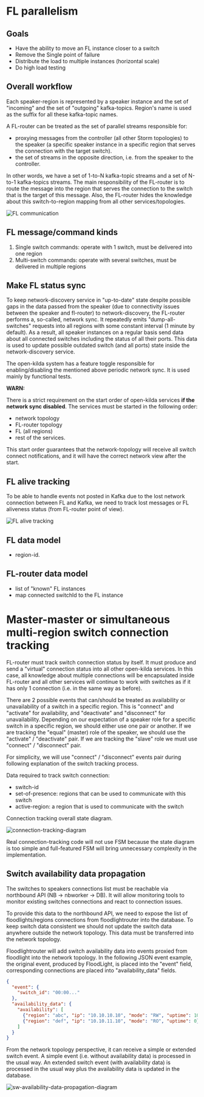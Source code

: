 # FL parallelism

## Goals
- Have the ability to move an FL instance closer to a switch
- Remove the Single point of failure
- Distribute the load to multiple instances (horizontal scale)
- Do high load testing

## Overall workflow
Each speaker-region is represented by a speaker instance and the set of
"incoming" and the set of "outgoing" kafka-topics. Region's name is used as the
suffix for all these kafka-topic names.

A FL-router can be treated as the set of parallel streams responsible for:
- proxying messages from the controller (all other Storm topologies) to the speaker (a
specific speaker instance in a specific region that serves the connection with the
target switch). 
- the set of streams in the opposite direction, i.e. from the speaker to the controller.

In other words, we have a set of 1-to-N kafka-topic streams and a set of
N-to-1 kafka-topics streams. The main responsibility of the FL-router is to
route the message into the region that serves the connection to the switch that
is the target of this message. Also, the FL-router hides the knowledge about this switch-to-region
mapping from all other services/topologies.  

![FL communication](./fl-communication.png)

## FL message/command kinds
1. Single switch commands: operate with 1 switch, must be delivered into one region
2. Multi-switch commands: operate with several switches, must be delivered in multiple regions

## Make FL status sync
To keep network-discovery service in "up-to-date" state despite possible gaps
in the data passed from the speaker (due to connectivity issues between the
speaker and fl-router) to network-discovery, the FL-router performs a, so-called,
network sync. It repeatedly emits "dump-all-switches" requests into all regions with some
constant interval (1 minute by default). As a result, all speaker instances
on a regular basis send data about all connected switches including the status
of all their ports. This data is used to update possible outdated switch (and
all ports) state inside the network-discovery service.

The open-kilda system has a feature toggle responsible for enabling/disabling the
mentioned above periodic network sync. It is used mainly by functional tests.

**WARN:**

There is a strict requirement on the start order of open-kilda services
**if the network sync disabled**. The services must be started in the
following order:

* network topology
* FL-router topology
* FL (all regions)
* rest of the services.

This start order guarantees that the network-topology will receive all switch
connect notifications, and it will have the correct network view after the start.

## FL alive tracking
To be able to handle events not posted in Kafka due to the lost network
connection between FL and Kafka, we need to track lost messages or FL
aliveness status (from FL-router point of view).

![FL alive tracking](./fl-alive-tracking.png)

## FL data model
* region-id.

## FL-router data model
* list of "known" FL instances
* map connected switchId to the FL instance

# Master-master or simultaneous multi-region switch connection tracking

FL-router must track switch connection status by itself. It must produce and send a "virtual"
connection status into all other open-kilda services. In this case, all
knowledge about multiple connections will be encapsulated inside FL-router and
all other services will continue to work with switches as if it has only 1
connection (i.e. in the same way as before).

There are 2 possible events that can/should be treated as availability or
unavailability of a switch in a specific region. This is "connect" and "activate"
for availability, and "deactivate" and "disconnect" for unavailability.
Depending on our expectation of a speaker role for a specific switch in a
specific region, we should either use one pair or another. If we are tracking
the "equal" (master) role of the speaker, we should use the "activate" /
"deactivate" pair. If we are tracking the "slave" role we must use "connect"
/ "disconnect" pair.

For simplicity, we will use "connect" / "disconnect" events pair during
following explanation of the switch tracking process.

Data required to track switch connection:

* switch-id
* set-of-presence: regions that can be used to communicate with this switch
* active-region: a region that is used to communicate with the switch

Connection tracking overall state diagram.

![connection-tracking-diagram](./connection-tracking.png)

Real connection-tracking code will not use FSM because the state diagram is too
simple and full-featured FSM will bring unnecessary complexity in the implementation.

## Switch availability data propagation

The switches to speakers connections list must be reachable via northbound API
(NB -> nbworker -> DB). It will allow monitoring tools to monitor existing
switches connections and react to connection issues.

To provide this data to the northbound API, we need to expose the list of
floodlights/regions connections from floodlightrouter into the database. To
keep switch data consistent we should not update the switch data anywhere
outside the network topology. This data must be transferred into the
network topology.

Floodlightrouter will add switch availability data into events proxied from
floodlight into the network topology. In the following JSON event example, the
original event, produced by FloodLight, is placed into the "event" field,
corresponding connections are placed into "availability_data" fields.

```json
{
  "event": {
    "switch_id": "00:00..."
  },
  "availability_data": {
    "availability": [
      {"region": "abc", "ip": "10.10.10.10", "mode": "RW", "uptime": 1000},
      {"region": "def", "ip": "10.10.11.10", "mode": "RO", "uptime": 0}
    ]
  }
}
```

From the network topology perspective, it can receive a simple or extended switch event. 
A simple event (i.e. without availability data) is processed in the usual way. An extended switch event 
(with availability data) is processed in the usual way plus the availability data is updated in the database.

![sw-availability-data-propagation-diagram](./sw-availability-data-propagation.png)
